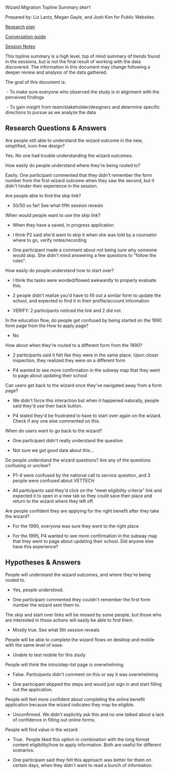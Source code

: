 Wizard Migration Topline Summary
`DRAFT`

Prepared by: Liz Lantz, Megan Gayle, and Josh Kim for Public Websites

[Research plan](https://github.com/department-of-veterans-affairs/va.gov-team/blob/master/products/public-websites/how-to-apply-wizards/discovery/research/wizard-research-plan.md)

[Conversation guide](https://github.com/department-of-veterans-affairs/va.gov-team/blob/master/products/public-websites/how-to-apply-wizards/discovery/research/wizard-migration-convo-guide.md)

[Session Notes]()

This topline summary is a high level, top of mind summary of trends found in the sessions, but is not the final result of working with the data discovered. The information in this document may change following a deeper review and analysis of the data gathered.

The goal of this document is:

 - To make sure everyone who observed the study is in alignment with the perceived findings

 - To gain insight from team/stakeholder/designers and determine specific directions to pursue as we analyze the data

## Research Questions & Answers

Are people still able to understand the wizard outcome in the new, simplified, icon-free design?

Yes. No one had trouble understanding the wizard outcomes.  

How easily do people understand where they're being routed to?

Easily. One participant commented that they didn't remember the form number from the first wizard outcome when they saw the second, but it didn't hinder their experience in the session.

Are people able to find the skip link?

-   50/50 so far! See what fifth session reveals

When would people want to use the skip link?

-   When they have a saved, in progress application

-   I think P2 said she'd want to skip it when she was told by a counselor where to go, verify notes/recording

-   One participant made a comment about not being sure why someone would skip. She didn't mind answering a few questions to "follow the rules".

How easily do people understand how to start over?

-   I think the tasks were worded/flowed awkwardly to properly evaluate this.  

-   2 people didn't realize you'd have to fill out a similar form to update the school, and expected to find it in their profile/account information

-   VERIFY: 2 participants noticed the link and 2 did not. 

In the education flow, do people get confused by being started on the 1990 form page from the How to apply page?

-   No

How about when they're routed to a different form from the 1990?

-   2 participants said it felt like they were in the same place. Upon closer inspection, they realized they were on a different form

-   P4 wanted to see more confirmation in the subway map that they went to page about updating their school

Can users get back to the wizard once they've navigated away from a form page?

-   We didn't force this interaction but when it happened naturally, people said they'd use their back button. 

-   P4 stated they'd be frustrated to have to start over again on the wizard. Check if any one else commented on this.

When do users want to go back to the wizard?

-   One participant didn't really understand the question

-   Not sure we got good data about this...

Do people understand the wizard questions? Are any of the questions confusing or unclear?

-   P1-4 were confused by the national call to service question, and 3 people were confused about VETTECH

-   All participants said they'd click on the "meet eligibility criteria" link and expected it to open in a new tab so they could save their place and return to the wizard where they left off.

Are people confident they are applying for the right benefit after they take the wizard?

-   For the 1990, everyone was sure they went to the right place

-   For the 1995, P4 wanted to see more confirmation in the subway map that they went to page about updating their school. Did anyone else have this experience?

## Hypotheses & Answers

People will understand the wizard outcomes, and where they're being routed to.

-   Yes, people understood. 

-   One participant commented they couldn't remember the first form number the wizard sent them to.

The skip and start over links will be missed by some people, but those who are interested in those actions will easily be able to find them.

-   Mostly true. See what 5th session reveals

People will be able to complete the wizard flows on desktop and mobile with the same level of ease.

-   Unable to test mobile for this study

People will think the intro/step-list page is overwhelming.

-   False. Participants didn't comment on this or say it was overwhelming

-   One participant skipped the steps and would just sign in and start filling out the application.

People will feel more confident about completing the online benefit application because the wizard indicates they may be eligible.

-   Unconfirmed. We didn't explicitly ask this and no one talked about a lack of confidence in filling out online forms.

People will find value in the wizard.

-   True.  People liked this option in combination with the long format content eligibility/how to apply information. Both are useful for different scenarios.

-   One participant said they felt this approach was better for them on certain days, when they didn't want to read a bunch of information.

